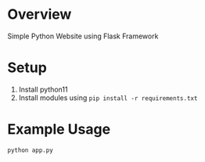 # Overview
Simple Python Website using Flask Framework

# Setup
1. Install python11
2. Install modules using `pip install -r requirements.txt`

# Example Usage
```bash
python app.py
```
